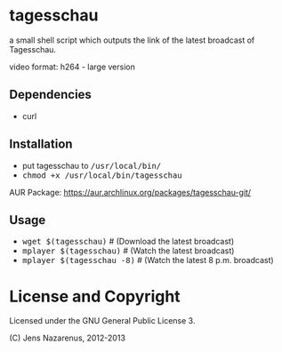 tagesschau
==========
a small shell script which outputs the link of the latest broadcast of Tagesschau.

video format: h264 - large version

Dependencies
------------
  - curl

Installation
-------------
  - put tagesschau to <tt>/usr/local/bin/</tt>
  - <tt>chmod +x /usr/local/bin/tagesschau</tt>

AUR Package: https://aur.archlinux.org/packages/tagesschau-git/

Usage
-----
  - <tt>wget $(tagesschau)</tt> # (Download the latest broadcast)
  - <tt>mplayer $(tagesschau)</tt> # (Watch the latest broadcast)
  - <tt>mplayer $(tagesschau -8)</tt> # (Watch the latest 8 p.m. broadcast)

License and Copyright
=======
Licensed under the GNU General Public License 3.

(C) Jens Nazarenus, 2012-2013

